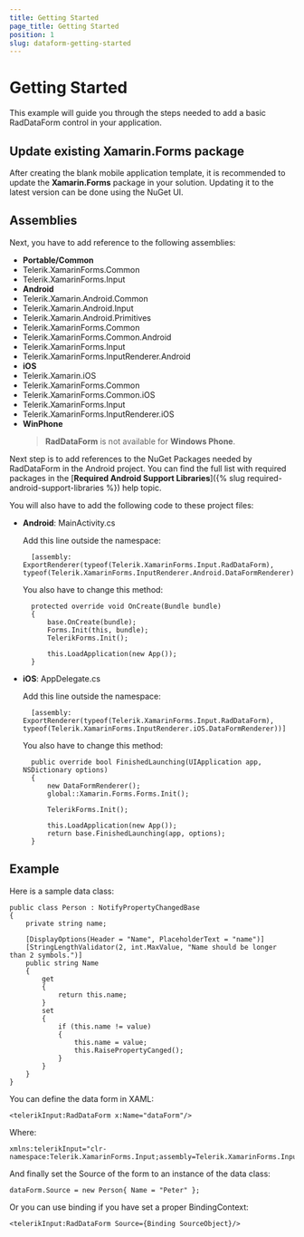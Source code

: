 ```yaml
---
title: Getting Started
page_title: Getting Started
position: 1
slug: dataform-getting-started
---
```


# Getting Started

This example will guide you through the steps needed to add a basic RadDataForm control in your application.

## Update existing Xamarin.Forms package
After creating the blank mobile application template, it is recommended to update the **Xamarin.Forms** package in your solution. Updating it to the latest version can be done using the NuGet UI.

## Assemblies

Next, you have to add reference to the following assemblies:

- **Portable/Common**
 - Telerik.XamarinForms.Common
 - Telerik.XamarinForms.Input
- **Android**
 - Telerik.Xamarin.Android.Common
 - Telerik.Xamarin.Android.Input
 - Telerik.Xamarin.Android.Primitives
 - Telerik.XamarinForms.Common
 - Telerik.XamarinForms.Common.Android
 - Telerik.XamarinForms.Input
 - Telerik.XamarinForms.InputRenderer.Android
- **iOS**
 - Telerik.Xamarin.iOS
 - Telerik.XamarinForms.Common
 - Telerik.XamarinForms.Common.iOS
 - Telerik.XamarinForms.Input
 - Telerik.XamarinForms.InputRenderer.iOS
- **WinPhone**
    > **RadDataForm** is not available for **Windows Phone**.

Next step is to add references to the NuGet Packages needed by RadDataForm in the Android project. You can find the full list with required packages in the [**Required Android Support Libraries**]({% slug required-android-support-libraries %}) help topic.

You will also have to add the following code to these project files:

* **Android**: MainActivity.cs

	Add this line outside the namespace:
  
		[assembly: ExportRenderer(typeof(Telerik.XamarinForms.Input.RadDataForm), typeof(Telerik.XamarinForms.InputRenderer.Android.DataFormRenderer))]

	You also have to change this method:

		protected override void OnCreate(Bundle bundle)
		{
		    base.OnCreate(bundle);
		    Forms.Init(this, bundle);
		    TelerikForms.Init();
		
		    this.LoadApplication(new App());
		}

* **iOS**: AppDelegate.cs

	Add this line outside the namespace:

		[assembly: ExportRenderer(typeof(Telerik.XamarinForms.Input.RadDataForm), typeof(Telerik.XamarinForms.InputRenderer.iOS.DataFormRenderer))]


	You also have to change this method:

		public override bool FinishedLaunching(UIApplication app, NSDictionary options)
		{
		    new DataFormRenderer();
		    global::Xamarin.Forms.Forms.Init();
		
		    TelerikForms.Init();
		
		    this.LoadApplication(new App());
		    return base.FinishedLaunching(app, options);
		}

## Example

Here is a sample data class:

	public class Person : NotifyPropertyChangedBase
	{
	    private string name;
	
	    [DisplayOptions(Header = "Name", PlaceholderText = "name")]
	    [StringLengthValidator(2, int.MaxValue, "Name should be longer than 2 symbols.")]
	    public string Name
	    {
	        get
	        {
	            return this.name;
	        }
	        set
	        {
	            if (this.name != value)
	            {
	                this.name = value;
	                this.RaisePropertyCanged();
	            }
	        }
	    }
	}

You can define the data form in XAML:

	<telerikInput:RadDataForm x:Name="dataForm"/>

Where:

	xmlns:telerikInput="clr-namespace:Telerik.XamarinForms.Input;assembly=Telerik.XamarinForms.Input"

And finally set the Source of the form to an instance of the data class:

	dataForm.Source = new Person{ Name = "Peter" };

Or you can use binding if you have set a proper BindingContext:


	<telerikInput:RadDataForm Source={Binding SourceObject}/>